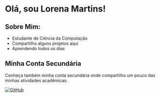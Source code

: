 # Olá, sou Lorena Martins!

## Sobre Mim:

- Estudante de Ciência da Computação
- Compartilho alguns projetos aqui
- Aprendendo todos os dias

## Minha Conta Secundária

Conheça também minha conta secundária onde compartilho um pouco das minhas atividades acadêmicas:

[![GitHub](https://github.githubassets.com/images/modules/logos_page/GitHub-Mark.png)](https://github.com/LoreMarttins)

